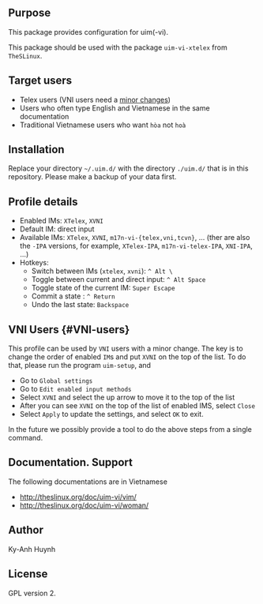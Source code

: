 ## Purpose

This package provides configuration for uim(-vi).

This package should be used with the package `uim-vi-xtelex` from `TheSLinux`.

## Target users

* Telex users (VNI users need a [minor changes](#VNI-users))
* Users who often type English and Vietnamese in the same documentation
* Traditional Vietnamese users who want `hòa` not `hoà`

## Installation

Replace your directory `~/.uim.d/` with the directory `./uim.d/`
that is in this repository. Please make a backup of your data first.

## Profile details

* Enabled IMs: `XTelex`, `XVNI`
* Default IM: direct input
* Available IMs: `XTelex`, `XVNI`, `m17n-vi-{telex,vni,tcvn}`, ...
  (ther are also the `-IPA` versions, for example,
    `XTelex-IPA`, `m17n-vi-telex-IPA`, `XNI-IPA`, ...)
* Hotkeys:
  * Switch between IMs (`xtelex`, `xvni`): `^ Alt \`
  * Toggle between current and direct input: `^ Alt Space`
  * Toggle state of the current IM: `Super Escape`
  * Commit a state : `^ Return`
  * Undo the last state: `Backspace`

## VNI Users {#VNI-users}

This profile can be used by `VNI` users with a minor change. The key
is to change the order of enabled `IM`s and put `XVNI` on the top of the
list. To do that, please run the program `uim-setup`, and

* Go to `Global settings`
* Go to `Edit enabled input methods`
* Select `XVNI` and select the up arrow to move it to the top of the list
* After you can see `XVNI` on the top of the list of enabled IMS, select `Close`
* Select `Apply` to update the settings, and select `OK` to exit.

In the future we possibly provide a tool to do the above steps from
a single command.

## Documentation. Support

The following documentations are in Vietnamese

* http://theslinux.org/doc/uim-vi/vim/
* http://theslinux.org/doc/uim-vi/woman/

## Author

Ky-Anh Huynh

## License

GPL version 2.
